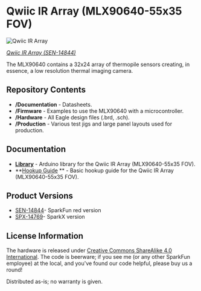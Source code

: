 Qwiic IR Array (MLX90640-55x35 FOV)
==================

![Qwiic IR Array](https://cdn.sparkfun.com/r/500-500/assets/parts/1/3/1/1/4/14844-SparkFun_IR_Array_Breakout_-_55_Degree_FOV__MLX90640__Qwiic_-01.jpg)

[*Qwiic IR Array (SEN-14844)*](https://www.sparkfun.com/products/14844)

The MLX90640 contains a 32x24 array of thermopile sensors creating, in essence, a low resolution thermal imaging camera.

Repository Contents
-------------------
* **/Documentation** - Datasheets. 
* **/Firmware** - Examples to use the MLX90640 with a microcontroller.
* **/Hardware** - All Eagle design files (.brd, .sch). 
* **/Production** - Various test jigs and large panel layouts used for production.

Documentation
--------------
* **[Library](https://github.com/sparkfun/SparkFun_MLX90640_Arduino_Example)** - Arduino library for the Qwiic IR Array (MLX90640-55x35 FOV).
* **[Hookup Guide](https://learn.sparkfun.com/tutorials/qwiic-ir-array-mlx90640-hookup-guide)
** - Basic hookup guide for the Qwiic IR Array (MLX90640-55x35 FOV).

Product Versions
----------------
* [SEN-14844](https://www.sparkfun.com/products/14844)- SparkFun red version
* [SPX-14769](https://www.sparkfun.com/products/14769)- SparkX version

License Information
-------------------

The hardware is released under [Creative Commons ShareAlike 4.0 International](https://creativecommons.org/licenses/by-sa/4.0/).
The code is beerware; if you see me (or any other SparkFun employee) at the local, and you've found our code helpful, please buy us a round!

Distributed as-is; no warranty is given.
